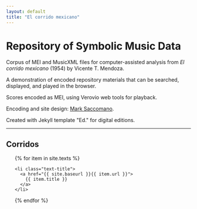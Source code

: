 ```yaml
---
layout: default
title: "El corrido mexicano"
---
```

# Repository of Symbolic Music Data

Corpus of MEI and MusicXML files for computer-assisted analysis from _El corrido mexicano_ (1954) by Vicente T. Mendoza.

A demonstration of encoded repository materials that can be searched, displayed, and played in the browser.

Scores encoded as MEI, using Verovio web tools for playback.

Encoding and site design: [Mark Saccomano](https://mss2221.github.io/saccomano/).

Created with Jekyll template "Ed." for digital editions.
<hr>

<div class="toc">
  <h2>Corridos</h2>
  <ul class="texts">
  {% for item in site.texts %}

    <li class="text-title">
      <a href="{{ site.baseurl }}{{ item.url }}">
        {{ item.title }}
      </a>
    </li>
  {% endfor %}
  </ul>
</div>
